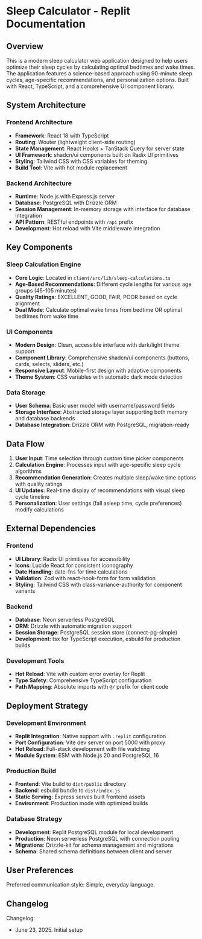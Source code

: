 # Sleep Calculator - Replit Documentation

## Overview

This is a modern sleep calculator web application designed to help users optimize their sleep cycles by calculating optimal bedtimes and wake times. The application features a science-based approach using 90-minute sleep cycles, age-specific recommendations, and personalization options. Built with React, TypeScript, and a comprehensive UI component library.

## System Architecture

### Frontend Architecture
- **Framework**: React 18 with TypeScript
- **Routing**: Wouter (lightweight client-side routing)
- **State Management**: React Hooks + TanStack Query for server state
- **UI Framework**: shadcn/ui components built on Radix UI primitives
- **Styling**: Tailwind CSS with CSS variables for theming
- **Build Tool**: Vite with hot module replacement

### Backend Architecture
- **Runtime**: Node.js with Express.js server
- **Database**: PostgreSQL with Drizzle ORM
- **Session Management**: In-memory storage with interface for database integration
- **API Pattern**: RESTful endpoints with `/api` prefix
- **Development**: Hot reload with Vite middleware integration

## Key Components

### Sleep Calculation Engine
- **Core Logic**: Located in `client/src/lib/sleep-calculations.ts`
- **Age-Based Recommendations**: Different cycle lengths for various age groups (45-105 minutes)
- **Quality Ratings**: EXCELLENT, GOOD, FAIR, POOR based on cycle alignment
- **Dual Mode**: Calculate optimal wake times from bedtime OR optimal bedtimes from wake time

### UI Components
- **Modern Design**: Clean, accessible interface with dark/light theme support
- **Component Library**: Comprehensive shadcn/ui components (buttons, cards, selects, sliders, etc.)
- **Responsive Layout**: Mobile-first design with adaptive components
- **Theme System**: CSS variables with automatic dark mode detection

### Data Storage
- **User Schema**: Basic user model with username/password fields
- **Storage Interface**: Abstracted storage layer supporting both memory and database backends
- **Database Integration**: Drizzle ORM with PostgreSQL, migration-ready

## Data Flow

1. **User Input**: Time selection through custom time picker components
2. **Calculation Engine**: Processes input with age-specific sleep cycle algorithms
3. **Recommendation Generation**: Creates multiple sleep/wake time options with quality ratings
4. **UI Updates**: Real-time display of recommendations with visual sleep cycle timeline
5. **Personalization**: User settings (fall asleep time, cycle preferences) modify calculations

## External Dependencies

### Frontend
- **UI Library**: Radix UI primitives for accessibility
- **Icons**: Lucide React for consistent iconography
- **Date Handling**: date-fns for time calculations
- **Validation**: Zod with react-hook-form for form validation
- **Styling**: Tailwind CSS with class-variance-authority for component variants

### Backend
- **Database**: Neon serverless PostgreSQL
- **ORM**: Drizzle with automatic migration support
- **Session Storage**: PostgreSQL session store (connect-pg-simple)
- **Development**: tsx for TypeScript execution, esbuild for production builds

### Development Tools
- **Hot Reload**: Vite with custom error overlay for Replit
- **Type Safety**: Comprehensive TypeScript configuration
- **Path Mapping**: Absolute imports with `@/` prefix for client code

## Deployment Strategy

### Development Environment
- **Replit Integration**: Native support with `.replit` configuration
- **Port Configuration**: Vite dev server on port 5000 with proxy
- **Hot Reload**: Full-stack development with file watching
- **Module System**: ESM with Node.js 20 and PostgreSQL 16

### Production Build
- **Frontend**: Vite build to `dist/public` directory
- **Backend**: esbuild bundle to `dist/index.js`
- **Static Serving**: Express serves built frontend assets
- **Environment**: Production mode with optimized builds

### Database Strategy
- **Development**: Replit PostgreSQL module for local development
- **Production**: Neon serverless PostgreSQL with connection pooling
- **Migrations**: Drizzle-kit for schema management and migrations
- **Schema**: Shared schema definitions between client and server

## User Preferences

Preferred communication style: Simple, everyday language.

## Changelog

Changelog:
- June 23, 2025. Initial setup